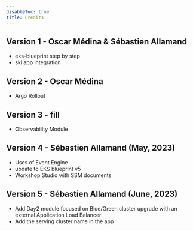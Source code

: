 ```yaml
---
disableToc: true
title: Credits
---
```


## Version 1 - Oscar Médina & Sébastien Allamand 
* eks-blueprint step by step
* ski app integration
  
## Version 2 - Oscar Médina
* Argo Rollout

## Version 3 - fill
* Observabiilty Module

## Version 4 - Sébastien Allamand (May, 2023)
* Uses of Event Engine
* update to EKS blueprint v5
* Workshop Studio with SSM documents

## Version 5 - Sébastien Allamand (June, 2023)
* Add Day2 module focused on Blue/Green cluster upgrade with an external Application Load Balancer
* Add the serving cluster name in the app